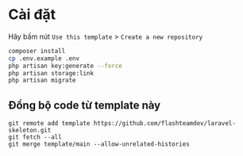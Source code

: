 # Cài đặt

Hãy bấm nút `Use this template` > `Create a new repository`

```bash
composer install
cp .env.example .env
php artisan key:generate --force
php artisan storage:link
php artisan migrate
```

## Đồng bộ code từ template này

```
git remote add template https://github.com/flashteamdev/laravel-skeleton.git
git fetch --all
git merge template/main --allow-unrelated-histories
```
